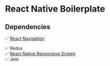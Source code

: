 # React Native Boilerplate

## Dependencies
✅ [React Navigation](https://github.com/react-navigation/react-navigation)<br>

✅ Redux<br>
✅ [React Native Responsive Screen](https://github.com/marudy/react-native-responsive-screen)<br>
✅ Jest<br>
